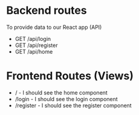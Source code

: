 # Backend routes

To provide data to our React app (API)

- GET /api/login
- GET /api/register
- GET /api/home


# Frontend Routes (Views)

- / - I should see the home component
- /login - I should see the login component
- /register - I should see the register component
